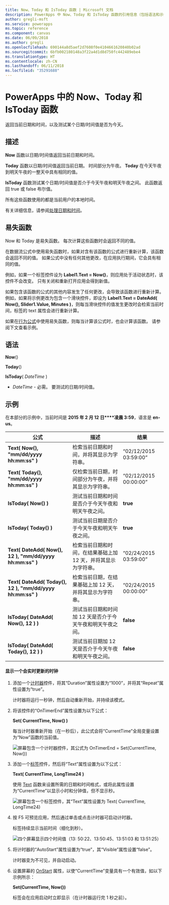 ```yaml
---
title: Now、Today 和 IsToday 函数 | Microsoft 文档
description: PowerApps 中 Now、Today 和 IsToday 函数的引用信息（包括语法和示例）
author: gregli-msft
ms.service: powerapps
ms.topic: reference
ms.component: canvas
ms.date: 06/09/2018
ms.author: gregli
ms.openlocfilehash: 690144a8d5aef2d7608f0e4104661620840b02ad
ms.sourcegitcommit: 6bfb002180148a3f22a4d1d8d750fc442489ebe4
ms.translationtype: HT
ms.contentlocale: zh-CN
ms.lasthandoff: 06/11/2018
ms.locfileid: "35291688"
---
```

# <a name="now-today-and-istoday-functions-in-powerapps"></a>PowerApps 中的 Now、Today 和 IsToday 函数
返回当前日期和时间，以及测试某个日期/时间值是否为今天。

## <a name="description"></a>描述
**Now** 函数以日期/时间值返回当前日期和时间。

**Today** 函数以日期/时间值返回当前日期。 时间部分为午夜。 **Today** 在今天午夜到明天午夜的一整天中具有相同的值。

**IsToday** 函数测试某个日期/时间值是否介于今天午夜和明天午夜之间。 此函数返回 true 或 false 布尔值。

所有这些函数使用的都是当前用户的本地时间。

有关详细信息，请参阅[处理日期和时间](../show-text-dates-times.md)。

## <a name="volatile-functions"></a>易失函数
Now 和 Today 是易失函数。  每次计算这些函数时会返回不同的值。  

在数据流公式中使用易失函数时，如果对含有该函数的公式进行重新计算，该函数会返回不同的值。  如果公式中没有任何其他更改，在应用执行期间，它会具有相同的值。

例如，如果一个标签控件设为 **Label1.Text = Now()**，则应用处于活动状态时，该控件不会改变。  只有关闭和重新打开应用会得到新值。

如果包含该函数的公式的其他内容发生了任何更改，会导致该函数进行重新计算。  例如，如果将示例更改为包含一个滑块控件，即设为 **Label1.Text = DateAdd( Now(), Slider1.Value, Minutes )**，则每当滑块控件的值发生更改时会检索当前时间，标签的 text 属性会进行重新计算。

如果在[行为公式](../working-with-formulas-in-depth.md)中使用易失函数，则每当计算该公式时，也会计算该函数。  请参阅下文查看示例。

## <a name="syntax"></a>语法
**Now**()

**Today**()

**IsToday**( *DateTime* )

* *DateTime* - 必需。  要测试的日期/时间值。

## <a name="examples"></a>示例
在本部分的示例中，当前时间是 **2015 年 2 月 12 日****凌晨 3:59**，语言是 **en-us**。

| 公式 | 描述 | 结果 |
| --- | --- | --- |
| **Text( Now(), "mm/dd/yyyy hh:mm:ss" )** |检索当前日期和时间，并将其显示为字符串。 |“02/12/2015 03:59:00” |
| **Text( Today(), "mm/dd/yyyy hh:mm:ss" )** |仅检索当前日期，时间部分为午夜，并将其显示为字符串。 |“02/12/2015 00:00:00” |
| **IsToday( Now() )** |测试当前日期和时间是否介于今天午夜和明天午夜之间。 |**true** |
| **IsToday( Today() )** |测试当前日期是否介于今天午夜和明天午夜之间。 |**true** |
| **Text( DateAdd( Now(), 12 ), "mm/dd/yyyy hh:mm:ss" )** |检索当前日期和时间，在结果基础上加 12 天，并将其显示为字符串。 |“02/24/2015 03:59:00” |
| **Text( DateAdd( Today(), 12 ), "mm/dd/yyyy hh:mm:ss" )** |检索当前日期，在结果基础上加 12 天，并将其显示为字符串。 |“02/24/2015 00:00:00” |
| **IsToday( DateAdd( Now(), 12 ) )** |测试当前日期和时间加 12 天是否介于今天午夜和明天午夜之间。 |**false** |
| **IsToday( DateAdd( Today(), 12 ) )** |测试当前日期加 12 天是否介于今天午夜和明天午夜之间。 |**false** |

#### <a name="display-a-clock-that-updates-in-real-time"></a>显示一个会实时更新的时钟

1. 添加一个[计时器](../controls/control-timer.md)控件，将其“Duration”属性设置为“1000”，并将其“Repeat”属性设置为“true”。

    计时器将运行一秒钟，然后自动重新开始，并持续该模式。 

1. 将该控件的“OnTimerEnd”属性设置为以下公式：

    **Set( CurrentTime, Now() )**

    每当计时器重新开始（在一秒后），此公式会将“CurrentTime”全局变量设置为“Now”函数的当前值。

    ![屏幕包含一个计时器控件，其公式为 OnTimerEnd = Set(CurrentTime, Now())](media/function-now-today-istoday/now-set-currenttime.png)

1. 添加一个[标签](../controls/control-text-box.md)控件，然后将“Text”属性设置为以下公式：

    **Text( CurrentTime, LongTime24 )**

    使用 [Text](function-text.md) 函数来设置所需的日期和时间格式，或将此属性设置为“CurrentTime”以显示小时和分钟值，但不显示秒。

    ![屏幕包含一个标签控件，其“Text”属性设置为 Text( CurrentTime, LongTime24)](media/function-now-today-istoday/now-use-currenttime.png)

1. 按 F5 可预览应用，然后通过单击或点击计时器可启动计时器。

    标签持续显示当前时间（细化到秒）。

    ![四个屏幕显示四个时间值（13: 50:22、13:50:45、13:51:03 和 13:51:25）](media/function-now-today-istoday/now-four-times.png)

1. 将计时器的“AutoStart”属性设置为“true”，其“Visible”属性设置“false”。

    计时器变为不可见，并自动启动。

1. 设置屏幕的 [OnStart](../controls/control-screen.md) 属性，以使“CurrentTime”变量具有一个有效值，如以下示例所示：

    **Set(CurrentTime, Now())**

    标签会在应用启动时立即显示（在计时器运行完 1 秒之前）。
